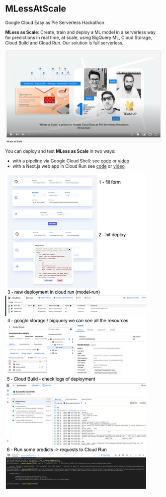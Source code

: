 # MLessAtScale
Google Cloud Easy as Pie Serverless Hackathon


**MLess as Scale**: Create, train and deploy a ML model in a serverless way for predictions in real time, at scale, using BigQuery ML, Cloud Storage, Cloud Build and Cloud Run. Our solution is full serverless.  

[![MLess at Scale Video](https://raw.githubusercontent.com/seftimie/MLessAtScale/09a42e6655c05c4cb0801f1d628e55bb32db9eb8/assets/video.png)](https://www.youtube.com/watch?v=gu9fUDuq__g)



You can deploy and test **MLess as Scale** in two ways: 
- with a pipeline via Google Cloud Shell: see [code](https://github.com/seftimie/MLessAtScale/tree/main/pipeline) or [video](https://www.youtube.com/watch?v=-cTKhjzsL-o)
- with a Next.js web app in Cloud Run see [code](https://github.com/seftimie/MLessAtScale/tree/main/app) or [video](https://www.youtube.com/watch?v=FFdn7fN84mU)
  

![MLess at Scale Step by Step](https://raw.githubusercontent.com/seftimie/MLessAtScale/09a42e6655c05c4cb0801f1d628e55bb32db9eb8/assets/steps.png)
  
